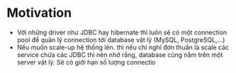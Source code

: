 # Motivation

- Với những driver như JDBC hay hibernate thì luôn sẽ có một connection pool để quản lý connection tới database vật lý (MySQL, PostgreSQL,...)
- Nếu muốn scale-up hệ thống lên. thì nếu chỉ nghĩ đơn thuần là scale các service chứa các JDBC thì nên nhớ rằng, database cũng nằm trên một server vật lý. Sẽ có giới hạn số lượng connectio
<!--stackedit_data:
eyJoaXN0b3J5IjpbMTQ2NTcwODg1N119
-->